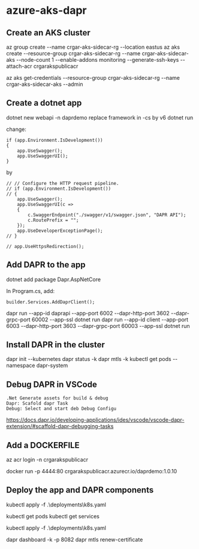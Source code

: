 # azure-aks-dapr

## Create an AKS cluster
az group create --name crgar-aks-sidecar-rg --location eastus
az aks create --resource-group crgar-aks-sidecar-rg --name crgar-aks-sidecar-aks --node-count 1 --enable-addons monitoring --generate-ssh-keys --attach-acr crgarakspublicacr

az aks get-credentials --resource-group  crgar-aks-sidecar-rg --name crgar-aks-sidecar-aks --admin

## Create a dotnet app

dotnet new webapi -n daprdemo
replace framework in -cs by v6
dotnet run

change:
```
if (app.Environment.IsDevelopment())
{
    app.UseSwagger();
    app.UseSwaggerUI();
}
```

by

```
// // Configure the HTTP request pipeline.
// if (app.Environment.IsDevelopment())
// {
    app.UseSwagger();
    app.UseSwaggerUI(c =>
    {
        c.SwaggerEndpoint("./swagger/v1/swagger.json", "DAPR API");
        c.RoutePrefix = "";
    });
    app.UseDeveloperExceptionPage();
// }

// app.UseHttpsRedirection();
```
## Add DAPR to the app

dotnet add package Dapr.AspNetCore

In Program.cs, add:
```
builder.Services.AddDaprClient();
```
dapr run --app-id daprapi --app-port 6002 --dapr-http-port 3602 --dapr-grpc-port 60002 --app-ssl dotnet run
dapr run --app-id client --app-port 6003 --dapr-http-port 3603 --dapr-grpc-port 60003 --app-ssl dotnet run

## Install DAPR in the cluster

dapr init --kubernetes
dapr status -k
dapr mtls -k
kubectl get pods --namespace dapr-system


## Debug DAPR in VSCode

```
.Net Generate assets for build & debug
Dapr: Scafold dapr Task
Debug: Select and start deb Debug Configu
```
https://docs.dapr.io/developing-applications/ides/vscode/vscode-dapr-extension/#scaffold-dapr-debugging-tasks

## Add a DOCKERFILE
az acr login -n crgarakspublicacr

docker run -p 4444:80 crgarakspublicacr.azurecr.io/daprdemo:1.0.10

## Deploy the app and DAPR components
kubectl apply -f .\deployments\k8s.yaml

kubectl get pods
kubectl get services

kubectl apply -f .\deployments\k8s.yaml

dapr dashboard -k -p 8082
dapr mtls renew-certificate 
